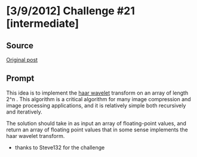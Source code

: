 # [3/9/2012] Challenge #21 [intermediate]

## Source

[Original post](https://old.reddit.com/r/dailyprogrammer/comments/qp407/392012_challenge_21_intermediate/)

## Prompt

This idea is to implement the [haar wavelet](http://en.wikipedia.org/wiki/Haar_wavelet) transform on an array of length 2^n . This algorithm is a critical algorithm for many image compression and image processing applications, and it is relatively simple both recursively and iteratively.


The solution should take in as input an array of floating-point values, and return an array of floating point values that in some sense implements the haar wavelet transform.



* thanks to Steve132 for the challenge
